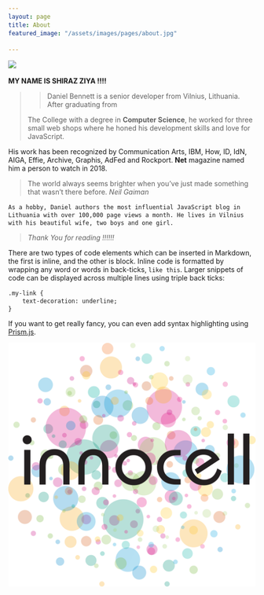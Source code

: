 ```yaml
---
layout: page
title: About
featured_image: "/assets/images/pages/about.jpg"

---
```

![](/uploads/images/posts/2018/6.jpg)

**MY NAME IS SHIRAZ ZIYA !!!!**

> > Daniel Bennett is a senior developer from Vilnius, Lithuania. After graduating from
>
> The College with a degree in **Computer Science**, he worked for three small web shops where he honed his development skills and love for JavaScript.

His work has been recognized by Communication Arts, IBM, How, ID, IdN, AIGA, Effie, Archive, Graphis, AdFed and Rockport. **Net** magazine named him a person to watch in 2018.

> The world always seems brighter when you’ve just made something that wasn’t there before. <cite>Neil Gaiman</cite>

    As a hobby, Daniel authors the most influential JavaScript blog in Lithuania with over 100,000 page views a month. He lives in Vilnius with his beautiful wife, two boys and one girl.

> _Thank You for reading !!!!!!_

There are two types of code elements which can be inserted in Markdown, the first is inline, and the other is block. Inline code is formatted by wrapping any word or words in back-ticks, `like this`. Larger snippets of code can be displayed across multiple lines using triple back ticks:

    .my-link {
        text-decoration: underline;
    }

If you want to get really fancy, you can even add syntax highlighting using [Prism.js](http://prismjs.com/).

![](/assets/innocell.png)